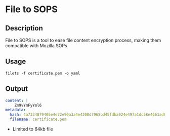 # File to SOPS

## Description

File to SOPS is a tool to ease file content encryption process, making them compatible with Mozilla SOPs

## Usage

```shell
filets -f certificate.pem -o yaml
```

## Output
```yaml
content: |
    Zm9vYmFyYml6
metadata:
  hash: 4a7334879405e4e72e90a3a4e4300d7968bd45fdba924e497a1dc58e4661ad8361d7cd52b87256da39925d6ba9d85a4f4c7e4b2f26938fac97754f1f66e25585
  filename: certificate.pem
```

- Limited to 64kb file